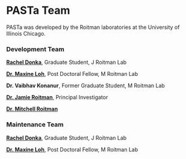 # PASTa Team
PASTa was developed by the Roitman laboratories at the University of Illinois Chicago.

### Development Team
[**Rachel Donka**](https://github.com/rdonka), Graduate Student, J Roitman Lab

[**Dr. Maxine Loh**](https://github.com/maxineloh), Post Doctoral Fellow, M Roitman Lab

**Dr. Vaibhav Konanur**, Former Graduate Student, M Roitman Lab

[**Dr. Jamie Roitman**](https://jamiedroitman.wixsite.com/roitmandecisionlab), Principal Investigator

[**Dr. Mitchell Roitman**](https://www.mroitmanlab.com/)


### Maintenance Team
[**Rachel Donka**](https://github.com/rdonka), Graduate Student, J Roitman Lab

[**Dr. Maxine Loh**](https://github.com/maxineloh), Post Doctoral Fellow, M Roitman Lab


